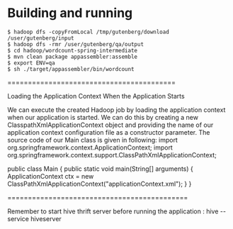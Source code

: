 # Building and running

    $ hadoop dfs -copyFromLocal /tmp/gutenberg/download /user/gutenberg/input
    $ hadoop dfs -rmr /user/gutenberg/qa/output
    $ cd hadoop/wordcount-spring-intermediate
    $ mvn clean package appassembler:assemble
    $ export ENV=qa
    $ sh ./target/appassembler/bin/wordcount
    

=========================================

Loading the Application Context When the Application Starts

We can execute the created Hadoop job by loading the application context when our application is started. We can do this by creating a new ClasspathXmlApplicationContext object and providing the name of our application context configuration file as a constructor parameter. The source code of our Main class is given in following:
import org.springframework.context.ApplicationContext;
import org.springframework.context.support.ClassPathXmlApplicationContext;

public class Main {
    public static void main(String[] arguments) {
        ApplicationContext ctx = new ClassPathXmlApplicationContext("applicationContext.xml");
    }
}

============================================

Remember to start hive thrift server before running the application :
hive --service hiveserver
